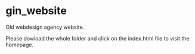 # gin_website
Old webdesign agency website.


Please dowload the whole folder and click on the index.html file to visit the homepage.
